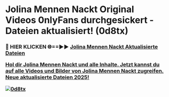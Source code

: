 # Jolina Mennen Nackt Original Videos 0nlyFans durchgesickert - Dateien aktualisiert! (0d8tx)

<h3>🔴 HIER KLICKEN 🌐==►► <a href="https://tinyurl.com/h6vf6nb8" rel="nofollow">Jolina Mennen Nackt Aktualisierte Dateien

Hol dir Jolina Mennen Nackt und alle Inhalte. Jetzt kannst du auf alle Videos und Bilder von Jolina Mennen Nackt zugreifen. Neue aktualisierte Dateien 2025!

[![0d8tx](https://i.imgur.com/sD4kR3V.gif)](https://tinyurl.com/h6vf6nb8)
